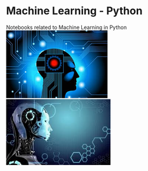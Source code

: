 # Machine Learning - Python
Notebooks related to Machine Learning in Python
![alt text](https://github.com/soharabhossain/Data_Collection/blob/master/ML.png)
![alt text](https://github.com/soharabhossain/Data_Collection/blob/master/ML1.png)
